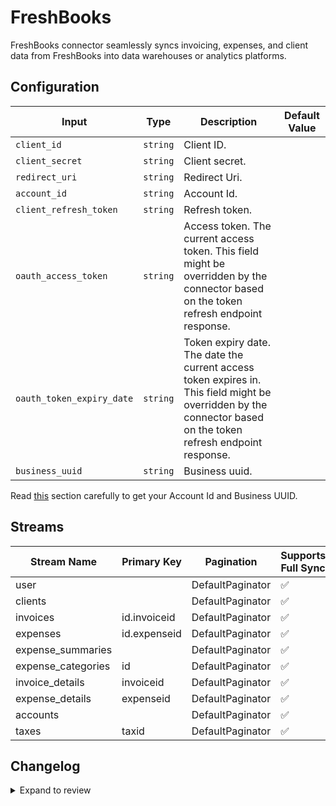 # FreshBooks
FreshBooks connector  seamlessly syncs invoicing, expenses, and client data from FreshBooks into data warehouses or analytics platforms. 

## Configuration

| Input | Type | Description | Default Value |
|-------|------|-------------|---------------|
| `client_id` | `string` | Client ID.  |  |
| `client_secret` | `string` | Client secret.  |  |
| `redirect_uri` | `string` | Redirect Uri.  |  |
| `account_id` | `string` | Account Id.  |  |
| `client_refresh_token` | `string` | Refresh token.  |  |
| `oauth_access_token` | `string` | Access token. The current access token. This field might be overridden by the connector based on the token refresh endpoint response. |  |
| `oauth_token_expiry_date` | `string` | Token expiry date. The date the current access token expires in. This field might be overridden by the connector based on the token refresh endpoint response. |  |
| `business_uuid` | `string` | Business uuid.  |  |

Read [this](https://documenter.getpostman.com/view/3322108/S1ERwwza#intro) section carefully to get your Account Id and Business UUID.

## Streams
| Stream Name | Primary Key | Pagination | Supports Full Sync | Supports Incremental |
|-------------|-------------|------------|---------------------|----------------------|
| user |  | DefaultPaginator | ✅ |  ❌  |
| clients |  | DefaultPaginator | ✅ |  ❌  |
| invoices | id.invoiceid | DefaultPaginator | ✅ |  ❌  |
| expenses | id.expenseid | DefaultPaginator | ✅ |  ❌  |
| expense_summaries |  | DefaultPaginator | ✅ |  ❌  |
| expense_categories | id | DefaultPaginator | ✅ |  ❌  |
| invoice_details | invoiceid | DefaultPaginator | ✅ |  ❌  |
| expense_details | expenseid | DefaultPaginator | ✅ |  ❌  |
| accounts |  | DefaultPaginator | ✅ |  ❌  |
| taxes | taxid | DefaultPaginator | ✅ |  ❌  |

## Changelog

<details>
  <summary>Expand to review</summary>

| Version          | Date              | Pull Request | Subject        |
|------------------|-------------------|--------------|----------------|
| 0.0.23 | 2025-05-10 | [59962](https://github.com/airbytehq/airbyte/pull/59962) | Update dependencies |
| 0.0.22 | 2025-05-03 | [59428](https://github.com/airbytehq/airbyte/pull/59428) | Update dependencies |
| 0.0.21 | 2025-04-26 | [58862](https://github.com/airbytehq/airbyte/pull/58862) | Update dependencies |
| 0.0.20 | 2025-04-19 | [58369](https://github.com/airbytehq/airbyte/pull/58369) | Update dependencies |
| 0.0.19 | 2025-04-12 | [57830](https://github.com/airbytehq/airbyte/pull/57830) | Update dependencies |
| 0.0.18 | 2025-04-05 | [57271](https://github.com/airbytehq/airbyte/pull/57271) | Update dependencies |
| 0.0.17 | 2025-03-29 | [56468](https://github.com/airbytehq/airbyte/pull/56468) | Update dependencies |
| 0.0.16 | 2025-03-22 | [55987](https://github.com/airbytehq/airbyte/pull/55987) | Update dependencies |
| 0.0.15 | 2025-03-08 | [55347](https://github.com/airbytehq/airbyte/pull/55347) | Update dependencies |
| 0.0.14 | 2025-03-01 | [54947](https://github.com/airbytehq/airbyte/pull/54947) | Update dependencies |
| 0.0.13 | 2025-02-22 | [54422](https://github.com/airbytehq/airbyte/pull/54422) | Update dependencies |
| 0.0.12 | 2025-02-15 | [53770](https://github.com/airbytehq/airbyte/pull/53770) | Update dependencies |
| 0.0.11 | 2025-02-08 | [53314](https://github.com/airbytehq/airbyte/pull/53314) | Update dependencies |
| 0.0.10 | 2025-02-01 | [52873](https://github.com/airbytehq/airbyte/pull/52873) | Update dependencies |
| 0.0.9 | 2025-01-25 | [52309](https://github.com/airbytehq/airbyte/pull/52309) | Update dependencies |
| 0.0.8 | 2025-01-18 | [51659](https://github.com/airbytehq/airbyte/pull/51659) | Update dependencies |
| 0.0.7 | 2025-01-11 | [51087](https://github.com/airbytehq/airbyte/pull/51087) | Update dependencies |
| 0.0.6 | 2024-12-28 | [50525](https://github.com/airbytehq/airbyte/pull/50525) | Update dependencies |
| 0.0.5 | 2024-12-21 | [50000](https://github.com/airbytehq/airbyte/pull/50000) | Update dependencies |
| 0.0.4 | 2024-12-14 | [49498](https://github.com/airbytehq/airbyte/pull/49498) | Update dependencies |
| 0.0.3 | 2024-12-12 | [49209](https://github.com/airbytehq/airbyte/pull/49209) | Update dependencies |
| 0.0.2 | 2024-12-11 | [48942](https://github.com/airbytehq/airbyte/pull/48942) | Starting with this version, the Docker image is now rootless. Please note that this and future versions will not be compatible with Airbyte versions earlier than 0.64 |
| 0.0.1 | 2024-10-27 | | Initial release by [@bishalbera](https://github.com/bishalbera) via Connector Builder |

</details>
